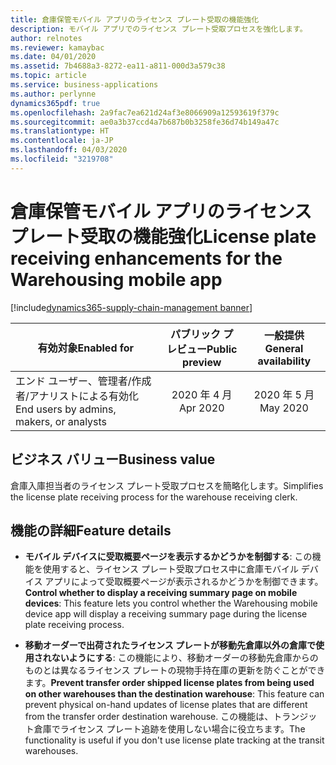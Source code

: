 ```yaml
---
title: 倉庫保管モバイル アプリのライセンス プレート受取の機能強化
description: モバイル アプリでのライセンス プレート受取プロセスを強化します。
author: relnotes
ms.reviewer: kamaybac
ms.date: 04/01/2020
ms.assetid: 7b4688a3-8272-ea11-a811-000d3a579c38
ms.topic: article
ms.service: business-applications
ms.author: perlynne
dynamics365pdf: true
ms.openlocfilehash: 2a9fac7ea621d24af3e8066909a12593619f379c
ms.sourcegitcommit: ae0a3b37ccd4a7b687b0b3258fe36d74b149a47c
ms.translationtype: HT
ms.contentlocale: ja-JP
ms.lasthandoff: 04/03/2020
ms.locfileid: "3219708"
---
```

# <a name="license-plate-receiving-enhancements-for-the-warehousing-mobile-app"></a><span data-ttu-id="d2425-103">倉庫保管モバイル アプリのライセンス プレート受取の機能強化</span><span class="sxs-lookup"><span data-stu-id="d2425-103">License plate receiving enhancements for the Warehousing mobile app</span></span>
[!include[dynamics365-supply-chain-management banner](../includes/dynamics365-supply-chain-management.md)]

| <span data-ttu-id="d2425-104">有効対象</span><span class="sxs-lookup"><span data-stu-id="d2425-104">Enabled for</span></span>    |  <span data-ttu-id="d2425-105">パブリック プレビュー</span><span class="sxs-lookup"><span data-stu-id="d2425-105">Public preview</span></span> | <span data-ttu-id="d2425-106">一般提供</span><span class="sxs-lookup"><span data-stu-id="d2425-106">General availability</span></span> | 
| ---------- | :----------: |:----------: |
|<span data-ttu-id="d2425-107">エンド ユーザー、管理者/作成者/アナリストによる有効化</span><span class="sxs-lookup"><span data-stu-id="d2425-107">End users by admins, makers, or analysts</span></span>|<span data-ttu-id="d2425-108">2020 年 4 月</span><span class="sxs-lookup"><span data-stu-id="d2425-108">Apr 2020</span></span>| <span data-ttu-id="d2425-109">2020 年 5 月</span><span class="sxs-lookup"><span data-stu-id="d2425-109">May 2020</span></span>|


## <a name="business-value"></a><span data-ttu-id="d2425-110">ビジネス バリュー</span><span class="sxs-lookup"><span data-stu-id="d2425-110">Business value</span></span>
<!-- bv start -->
<span data-ttu-id="d2425-111">倉庫入庫担当者のライセンス プレート受取プロセスを簡略化します。</span><span class="sxs-lookup"><span data-stu-id="d2425-111">Simplifies the license plate receiving process for the warehouse receiving clerk.</span></span>
<!-- bv end -->



## <a name="feature-details"></a><span data-ttu-id="d2425-112">機能の詳細</span><span class="sxs-lookup"><span data-stu-id="d2425-112">Feature details</span></span>
<!--feature detail start -->
- <span data-ttu-id="d2425-113">**モバイル デバイスに受取概要ページを表示するかどうかを制御する**: この機能を使用すると、ライセンス プレート受取プロセス中に倉庫モバイル デバイス アプリによって受取概要ページが表示されるかどうかを制御できます。</span><span class="sxs-lookup"><span data-stu-id="d2425-113">**Control whether to display a receiving summary page on mobile devices**: This feature lets you control whether the Warehousing mobile device app will display a receiving summary page during the license plate receiving process.</span></span>

- <span data-ttu-id="d2425-114">**移動オーダーで出荷されたライセンス プレートが移動先倉庫以外の倉庫で使用されないようにする**: この機能により、移動オーダーの移動先倉庫からのものとは異なるライセンス プレートの現物手持在庫の更新を防ぐことができます。</span><span class="sxs-lookup"><span data-stu-id="d2425-114">**Prevent transfer order shipped license plates from being used on other warehouses than the destination warehouse**: This feature can prevent physical on-hand updates of license plates that are different from the transfer order destination warehouse.</span></span> <span data-ttu-id="d2425-115">この機能は、トランジット倉庫でライセンス プレート追跡を使用しない場合に役立ちます。</span><span class="sxs-lookup"><span data-stu-id="d2425-115">The functionality is useful if you don't use license plate tracking at the transit warehouses.</span></span>
<!--feature detail end -->









